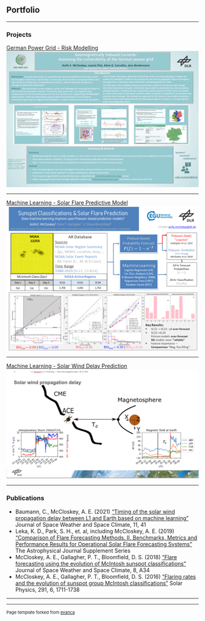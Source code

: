 ## Portfolio

---

### Projects

[German Power Grid - Risk Modelling](/pdf/GIC_project_presentation.pdf)
[<img src="images/GIC_project_presentation.png?raw=true"/>](/pdf/GIC_project_presentation.pdf)

---
[Machine Learning - Solar Flare Predictive Model](/pdf/egu_display_materials.pdf)
[<img src="images/egu_presentation_final.png?raw=true"/>](/pdf/egu_display_materials.pdf)

---
[Machine Learning - Solar Wind Delay Prediction ](https://gitfront.io/r/mccloska/KUtbRdySawZb/ml-solarwind/)
[<img src="images/swdelay_displayimage.png?raw=true"/>](/pdf/SWdelay_WAWML.pdf)

---

### Publications

- Baumann, C., McCloskey, A. E. (2021)
[“Timing of the solar wind propagation delay between L1 and Earth based on machine learning”](https://doi.org/10.1051/swsc/2021026)
Journal of Space Weather and Space Climate, 11, 41
- Leka, K. D., Park, S. H., et. al, including McCloskey, A. E. (2019)
[“Comparison of Flare Forecasting Methods. II. Benchmarks, Metrics and Performance Results for Operational Solar Flare Forecasting Systems”](https://doi.org/10.3847/1538-4365/ab2e12) 
The Astrophysical Journal Supplement Series
- McCloskey, A. E., Gallagher, P. T., Bloomfield, D. S. (2018)
[“Flare forecasting using the evolution of McIntosh sunspot classifications”](https://doi.org/10.1051/swsc/2018022)
Journal of Space Weather and Space Climate, 8, A34
- McCloskey, A. E., Gallagher, P. T., Bloomfield, D. S. (2016)
[“Flaring rates and the evolution of sunspot group McIntosh classifications”](https://doi.org/10.1007/s11207-016-0933-y)
Solar Physics, 291, 6, 1711-1738 

---




---
<p style="font-size:11px">Page template forked from <a href="https://github.com/evanca/quick-portfolio">evanca</a></p>
<!-- Remove above link if you don't want to attibute -->
